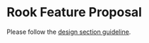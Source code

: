 # Rook Feature Proposal

Please follow the [design section guideline](https://rook.io/docs/rook/master/development-flow.html#design-document).
